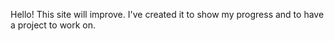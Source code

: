 ---
---
Hello! This site will improve. I've created it to show my progress and to have a project to work on.
